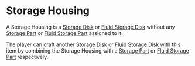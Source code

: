 # Storage Housing

A Storage Housing is a [Storage Disk](https://github.com/raoulvdberge/refinedstorage/wiki/Storage-Disk) or [Fluid Storage Disk](https://github.com/raoulvdberge/refinedstorage/wiki/Fluid-Storage-Disk) without any [Storage Part](https://github.com/raoulvdberge/refinedstorage/wiki/Storage-Part) or [Fluid Storage Part](https://github.com/raoulvdberge/refinedstorage/wiki/Fluid-Storage-Part) assigned to it.

The player can craft another [Storage Disk](https://github.com/raoulvdberge/refinedstorage/wiki/Storage-Disk) or [Fluid Storage Disk](https://github.com/raoulvdberge/refinedstorage/wiki/Fluid-Storage-Disk) with this item by combining the Storage Housing with a [Storage Part](https://github.com/raoulvdberge/refinedstorage/wiki/Storage-Part) or [Fluid Storage Part](https://github.com/raoulvdberge/refinedstorage/wiki/Fluid-Storage-Part) respectively.